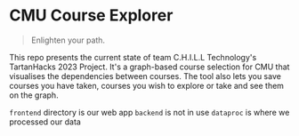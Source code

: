 # CMU Course Explorer

> Enlighten your path.

This repo presents the current state of team C.H.I.L.L Technology's TartanHacks 2023 Project. It's a graph-based course selection for CMU that visualises the dependencies between courses. The tool also lets you save courses you have taken, courses you wish to explore or take and see them on the graph.

`frontend` directory is our web app
`backend` is not in use
`dataproc` is where we processed our data